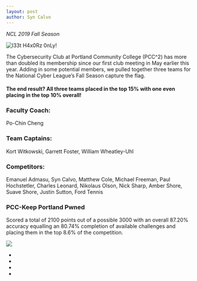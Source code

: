 ```yaml
---
layout: post
author: Syn Calvo
---
```

<em>NCL 2019 Fall Season</em>

![l33t H4x0Rz 0nLy!](/assets/images/blank.jpg)<br>

<p>The Cybersecurity Club at Portland Community College (PCC^2) has more than doubled its membership since our first club meeting in May earlier this year.  Adding in some potential members, we pulled together three teams for the National Cyber League’s Fall Season capture the flag.</p>

<h4>The end result?  All three teams placed in the top 15% with one even placing in the top 10% overall!</h4>

<h3>Faculty Coach:</h3>
<p>Po-Chin Cheng</p>

<h3>Team Captains:</h3>
<p>Kort Witkowski, Garrett Foster, William Wheatley-Uhl</p>

<h3>Competitors:</h3>
<p>Emanuel Admasu, Syn Calvo, Matthew Cole, Michael Freeman, Paul Hochstetler, Charles Leonard, Nikolaus Olson, Nick Sharp, Amber Shore, Suave Shore, Justin Sutton, Ford Tennis</p>

<h3>PCC-Keep Portland Pwned</h3>
<p>Scored a total of 2100 points out of a possible 3000 with an overall 87.20% accuracy equalling an 80.74% completion of available challenges and placing them in the top 8.6% of the competition.</p>
<img src="/assets/images/PCC-Keep Portland Pwned.jpg" /><br>


<ul>
    <li></li>
    <li></li>
    <li></li>
    <li></li>
</ul>
